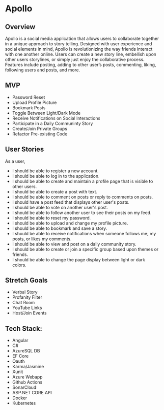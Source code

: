 # Apollo

## Overview
Apollo is a social media application that allows users to collaborate together in a unique approach to story telling. Designed with user experience and social elements in mind, Apollo is revolutionizing the way friends interact with one another online. Users can create a new story line, embellish upon other users storylines, or simply just enjoy the collaborative process. Features include posting, adding to other user’s posts, commenting, liking, following users and posts, and more. 

## MVP

- Password Reset
- Upload Profile Picture
- Bookmark Posts
- Toggle Between Light/Dark Mode 
- Receive Notifications on Social Interactions
- Participate in a Daily Communinty Story
- Create/Join Private Groups
- Refactor Pre-existing Code


## User Stories
As a user, 
- I should be able to register a new account.
- I should be able to log in to the application.
- I should be able to create and maintain a profile page that is visible to other users.
- I should be able to create a post with text.
- I should be able to comment on posts or reply to comments on posts.
- I should have a post feed that displays other user's posts.
- I should be able to vote on another user's post.
- I should be able to follow another user to see their posts on my feed.
- I should be able to reset my password.
- I should be able to upload and change my profile picture.
- I should be able to bookmark and save a story.
- I should be able to receive notifications when someone follows me, my posts, or likes my comments.
- I should be able to view and post on a daily community story.
- I should be able to create or join a specific group based upon themes or friends.
- I should be able to change the page display between light or dark colors.

## Stretch Goals
- Verbal Story
- Profanity Filter
- Chat Room
- YouTube Links
- Host/Join Events

## Tech Stack:

- Angular
- C#
- AzureSQL DB
- EF Core
- Oauth
- Karma/Jasmine
- Xunit
- Azure Webapp
- Github Actions
- SonarCloud
- ASP.NET CORE API
- Docker
- Kubernetes
